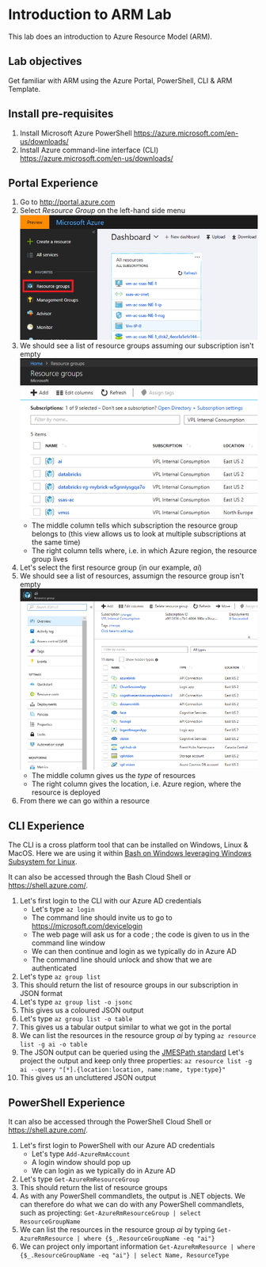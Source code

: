 # Introduction to ARM Lab

This lab does an introduction to Azure Resource Model (ARM).

## Lab objectives

Get familiar with ARM using the Azure Portal, PowerShell, CLI & ARM Template.

## Install pre-requisites

1. Install Microsoft Azure PowerShell https://azure.microsoft.com/en-us/downloads/
2. Install Azure command-line interface (CLI) https://azure.microsoft.com/en-us/downloads/

## Portal Experience

1. Go to http://portal.azure.com
1. Select *Resource Group* on the left-hand side menu
![Dashboard](images/portal-dashboard.png)
1. We should see a list of resource groups assuming our subscription isn't empty
![Resource Groups](images/resource-groups.png)
    * The middle column tells which subscription the resource group belongs to (this view allows us to look at multiple subscriptions at the same time)
    * The right column tells where, i.e. in which Azure region, the resource group lives
1.  Let's select the first resource group (in our example, *ai*)
1.  We should see a list of resources, assumign the resource group isn't empty
![Resources](images/resources.png)
    * The middle column gives us the *type* of resources
    * The right column gives the location, i.e. Azure region, where the resource is deployed
1. From there we can go within a resource

## CLI Experience

The CLI is a cross platform tool that can be installed on Windows, Linux & MacOS.  Here we are using it within [Bash on Windows leveraging Windows Subsystem for Linux](https://docs.microsoft.com/en-us/windows/wsl/install-win10).

It can also be accessed through the Bash Cloud Shell or https://shell.azure.com/.

1. Let's first login to the CLI with our Azure AD credentials
    * Let's type `az login`
    * The command line should invite us to go to https://microsoft.com/devicelogin
    * The web page will ask us for a code ; the code is given to us in the command line window
    * We can then continue and login as we typically do in Azure AD
    * The command line should unlock and show that we are authenticated
1. Let's type `az group list`
1. This should return the list of resource groups in our subscription in JSON format
1. Let's type `az group list -o jsonc`
1. This gives us a coloured JSON output
1. Let's type `az group list -o table`
1. This gives us a tabular output similar to what we got in the portal
1. We can list the resources in the resource group *ai* by typing
`az resource list -g ai -o table`
1. The JSON output can be queried using the [JMESPath standard](http://jmespath.org/)
Let's project the output and keep only three properties:
`az resource list -g ai --query "[*].{location:location, name:name, type:type}"`
1. This gives us an uncluttered JSON output

## PowerShell Experience

It can also be accessed through the PowerShell Cloud Shell or https://shell.azure.com/.

1. Let's first login to PowerShell with our Azure AD credentials
    * Let's type `Add-AzureRmAccount`
    * A login window should pop up
    * We can login as we typically do in Azure AD
1. Let's type `Get-AzureRmResourceGroup`
1. This should return the list of resource groups
1. As with any PowerShell commandlets, the output is .NET objects.  We can therefore do what we can do with any PowerShell commandlets, such as projecting:
`Get-AzureRmResourceGroup | select ResourceGroupName`
1. We can list the resources in the resource group *ai* by typing
`Get-AzureRmResource | where {$_.ResourceGroupName -eq "ai"}`
1. We can project only important information
`Get-AzureRmResource | where {$_.ResourceGroupName -eq "ai"} | select Name, ResourceType`